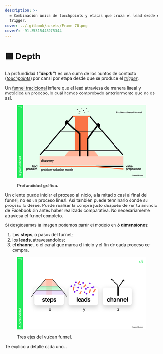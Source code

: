 ```yaml
---
description: >-
  = Combinación única de touchpoints y etapas que cruza el lead desde el
  trigger.
cover: ../.gitbook/assets/Frame 70.png
coverY: -91.35315445975344
---
```


# 🟩 Depth

La profundidad (_**"depth"**_) es una suma de los puntos de contacto ([_touchpoints_](../hype/touchpoints.md)) por canal por etapa desde que se produce el [_trigger_](../hype/trigger.md).

Un [funnel tradicional](../fundamentals/marketing-funnel.md) infiere que el lead atraviesa de manera lineal y metódica un proceso, lo cuál hemos comprobado anteriormente que no es así.

<figure><img src="../.gitbook/assets/depthgraph.png" alt=""><figcaption><p>Profundidad gráfica.</p></figcaption></figure>

Un cliente puede iniciar el proceso al inicio, a la mitad o casi al final del funnel, no es un proceso lineal. Así también puede terminarlo donde su proceso lo desee. Puede realizar la compra justo después de ver tu anuncio de Facebook sin antes haber realizado comparativa. No necesariamente atraviesa el funnel completo.

Si desglosamos la imagen podemos partir el modelo en **3 dimensiones**:

1. Los **steps**, o pasos del funnel;&#x20;
2. los **leads**, atravesándolos;&#x20;
3. el **channel**, o el canal que marca el inicio y el fin de cada proceso de compra.

<figure><img src="../.gitbook/assets/Frame 44 (3).png" alt=""><figcaption><p>Tres ejes del vulcan funnel.</p></figcaption></figure>

Te explico a detalle cada uno...
